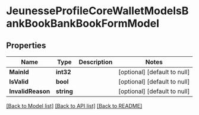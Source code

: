 # JeunesseProfileCoreWalletModelsBankBookBankBookFormModel

## Properties
Name | Type | Description | Notes
------------ | ------------- | ------------- | -------------
**MainId** | **int32** |  | [optional] [default to null]
**IsValid** | **bool** |  | [optional] [default to null]
**InvalidReason** | **string** |  | [optional] [default to null]

[[Back to Model list]](../README.md#documentation-for-models) [[Back to API list]](../README.md#documentation-for-api-endpoints) [[Back to README]](../README.md)


